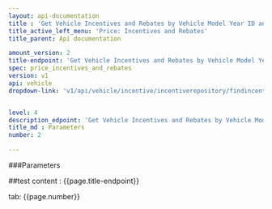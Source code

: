 ```yaml
---
layout: api-documentation
title : 'Get Vehicle Incentives and Rebates by Vehicle Model Year ID and Zipcode'
title_active_left_menu: 'Price: Incentives and Rebates'
title_parent: Api documentation

amount_version: 2
title-endpoint: 'Get Vehicle Incentives and Rebates by Vehicle Model Year ID and Zipcode'
spec: price_incentives_and_rebates
version: v1
api: vehicle
dropdown-link: 'v1/api/vehicle/incentive/incentiverepository/findincentivesbymodelyearidandzipcode'


level: 4
description_edpoint: 'Get Vehicle Incentives and Rebates by Vehicle Model Year ID and Zipcode'
title_md : Parameters
number: 2

---
```


###Parameters

##test content : {{page.title-endpoint}} 

tab: {{page.number}}
